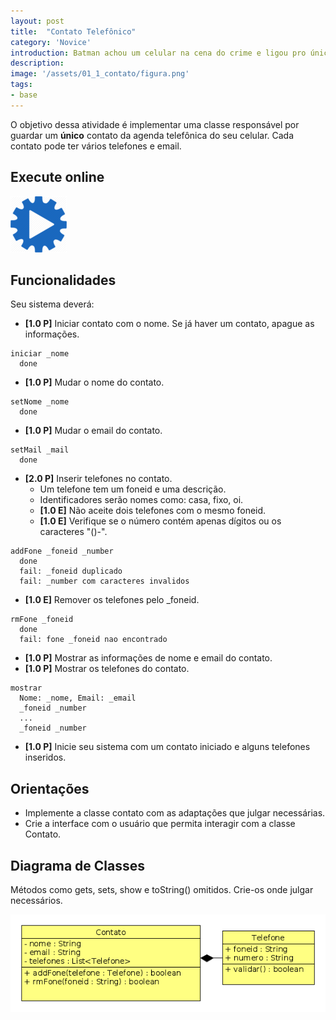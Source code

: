 ```yaml
---
layout: post
title:  "Contato Telefônico"
category: 'Novice'
introduction: Batman achou um celular na cena do crime e ligou pro único contato que tinha. O Coringa atende e pergunta, porque você está de terno? Após silêncio sombrio do Batman ele chuta - você vem de um bat_zado?.
description:
image: '/assets/01_1_contato/figura.png'
tags:
- base
---
```


O objetivo dessa atividade é implementar uma classe responsável por guardar um **único** contato da agenda telefônica do seu celular. Cada contato pode ter vários telefones e email.

## Execute online
[![](/assets/images/run.png)](/assets/01_1_contato/run.html)

## Funcionalidades
Seu sistema deverá:

- **[1.0 P]** Iniciar contato com o nome. Se já haver um contato, apague as informações.

```
iniciar _nome
  done
```

- **[1.0 P]** Mudar o nome do contato.

```
setNome _nome
  done
```

- **[1.0 P]** Mudar o email do contato.

```
setMail _mail
  done
```

- **[2.0 P]** Inserir telefones no contato.
    - Um telefone tem um foneid e uma descrição.
    - Identificadores serão nomes como: casa, fixo, oi.
    - **[1.0 E]** Não aceite dois telefones com o mesmo foneid.
    - **[1.0 E]** Verifique se o número contém apenas dígitos ou os caracteres "()-".

```
addFone _foneid _number
  done
  fail: _foneid duplicado
  fail: _number com caracteres invalidos
```

- **[1.0 E]** Remover os telefones pelo _foneid.

```
rmFone _foneid
  done
  fail: fone _foneid nao encontrado
```

- **[1.0 P]** Mostrar as informações de nome e email do contato.
- **[1.0 P]** Mostrar os telefones do contato.

```
mostrar
  Nome: _nome, Email: _email
  _foneid _number 
  ...
  _foneid _number
```

- **[1.0 P]** Inicie seu sistema com um contato iniciado e alguns telefones inseridos.

## Orientações

- Implemente a classe contato com as adaptações que julgar necessárias.
- Crie a interface com o usuário que permita interagir com a classe Contato.

## Diagrama de Classes
Métodos como gets, sets, show e toString() omitidos. Crie-os onde julgar necessários.

![](/assets/01_1_contato/diagrama.png)